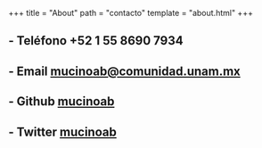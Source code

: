 +++
title = "About"
path = "contacto"
template = "about.html"
+++

## - Teléfono +52 1 55 8690 7934

## - Email [mucinoab@comunidad.unam.mx](mailto:mucinoab@comunidad.unam.mx)

## - Github [mucinoab](https://github.com/mucinoab) 

## - Twitter [mucinoab](https://twitter.com/mucinoab/likes)
